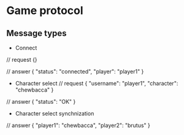 # Game protocol

## Message types

* Connect

// request
{}

// answer
{
    "status": "connected",
    "player": "player1"
}

* Character select
// request
{
    "username": "player1",
    "character": "chewbacca"
}

// answer
{
    "status": "OK"
}

* Character select synchnization

// answer
{
    "player1": "chewbacca",
    "player2": "brutus"
}
